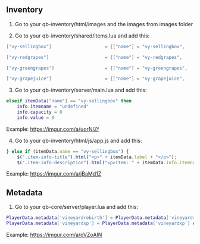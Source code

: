 ## Inventory

1. Go to your qb-inventory/html/images and the images from images folder

2. Go to your qb-inventory/shared/items.lua and add this:

```lua
["vy-sellingbox"]                    = {["name"] = "vy-sellingbox",                      ["label"] = "Box of goods",                ["weight"] = 1000,   ["type"] = "item",   ["image"] = "vy-sellingbox.png",              ["unique"] = true,  ["useable"] = false, ["shouldClose"] = false, ["combinable"] = nil, ["description"] = ""},

["vy-redgrapes"]                     = {["name"] = "vy-redgrapes",                       ["label"] = "Red grapes",                  ["weight"] = 200,    ["type"] = "item",   ["image"] = "vy-redgrapes.png",               ["unique"] = false, ["useable"] = false, ["shouldClose"] = false, ["combinable"] = nil, ["description"] = ""},

["vy-greengrapes"]                   = {["name"] = "vy-greengrapes",                     ["label"] = "Green grapes",                ["weight"] = 200,    ["type"] = "item",   ["image"] = "vy-greengrapes.png",             ["unique"] = false, ["useable"] = false, ["shouldClose"] = false, ["combinable"] = nil, ["description"] = ""},

["vy-grapejuice"]                    = {["name"] = "vy-grapejuice",                      ["label"] = "Grape juice",                 ["weight"] = 200,    ["type"] = "item",   ["image"] = "vy-grapejuice.png",              ["unique"] = false, ["useable"] = false, ["shouldClose"] = false, ["combinable"] = nil, ["description"] = ""},
```

3. Go to your qb-inventory/server/main.lua and add this:

```lua
elseif itemData["name"] == "vy-sellingbox" then
	info.itemname = "undefined"
	info.capacity = 0
	info.value = 0
```

Example:
https://imgur.com/a/uorNlZf

4. Go to your qb-inventory/html/js/app.js and add this:

```js
} else if (itemData.name == "vy-sellingbox") {
	$(".item-info-title").html("<p>" + itemData.label + "</p>");
	$(".item-info-description").html("<p>Item: " + itemData.info.itemname + "</p><p>Capacity: " + itemData.info.capacity + "</p><p>Value: " + itemData.info.value + "$</p");
```

Example:
https://imgur.com/a/jBaMd1Z

## Metadata

1. Go to your qb-core/server/player.lua and add this:

```lua
PlayerData.metadata['vineyardrebirth'] = PlayerData.metadata['vineyardrebirth'] or 0
PlayerData.metadata['vineyardxp'] = PlayerData.metadata['vineyardxp'] or 0
```

Example:
https://imgur.com/a/oVZoAIN